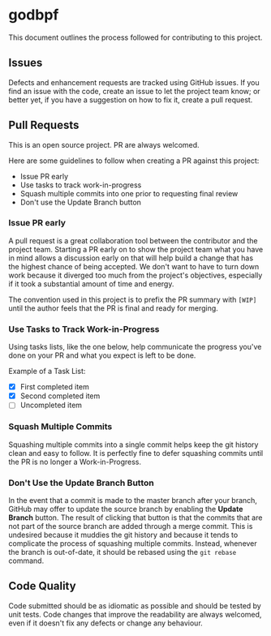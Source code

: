 # godbpf

This document outlines the process followed for contributing to this project.

## Issues

Defects and enhancement requests are tracked using GitHub issues. If you find an issue with the code, create an issue to let the project team know; or better yet, if you have a suggestion on how to fix it, create a pull request.

## Pull Requests

This is an open source project.  PR are always welcomed.

Here are some guidelines to follow when creating a PR against this project:
- Issue PR early
- Use tasks to track work-in-progress
- Squash multiple commits into one prior to requesting final review
- Don't use the Update Branch button

### Issue PR early

A pull request is a great collaboration tool between the contributor and the project team.  Starting a PR early on to
show the project team what you have in mind allows a discussion early on that will help build a change that has the
highest chance of being accepted.  We don't want to have to turn down work because it diverged too much from the project's
objectives, especially if it took a substantial amount of time and energy.

The convention used in this project is to prefix the PR summary with `[WIP]` until the author feels that
the PR is final and ready for merging.

### Use Tasks to Track Work-in-Progress

Using tasks lists, like the one below, help communicate the progress you've done on your PR and what you expect is 
left to be done.

Example of a Task List:
- [x] First completed item
- [x] Second completed item
- [ ] Uncompleted item

### Squash Multiple Commits

Squashing multiple commits into a single commit helps keep the git history clean and easy to follow.
It is perfectly fine to defer squashing commits until the PR is no longer a Work-in-Progress.

### Don't Use the Update Branch Button

In the event that a commit is made to the master branch after your branch, GitHub may offer to update the source branch by enabling the **Update Branch** button.  The result of clicking that button is that the commits that are not part of the source branch are added through a merge commit.  This is undesired because it muddies the git history and because it tends to complicate the process of squashing multiple commits.  Instead, whenever the branch is out-of-date, it should be rebased using the `git rebase` command.

## Code Quality

Code submitted should be as idiomatic as possible and should be tested by unit tests.
Code changes that improve the readability are always welcomed, even if it doesn't fix any
defects or change any behaviour.


